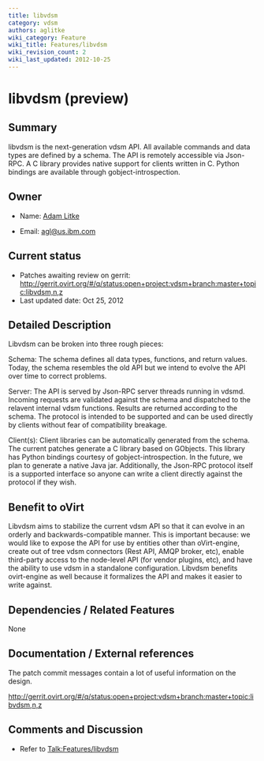 ```yaml
---
title: libvdsm
category: vdsm
authors: aglitke
wiki_category: Feature
wiki_title: Features/libvdsm
wiki_revision_count: 2
wiki_last_updated: 2012-10-25
---
```


# libvdsm (preview)

## Summary

libvdsm is the next-generation vdsm API. All available commands and data types are defined by a schema. The API is remotely accessible via Json-RPC. A C library provides native support for clients written in C. Python bindings are available through gobject-introspection.

## Owner

*   Name: [ Adam Litke](User:Aglitke)

<!-- -->

*   Email: <agl@us.ibm.com>

## Current status

*   Patches awaiting review on gerrit: <http://gerrit.ovirt.org/#/q/status:open+project:vdsm+branch:master+topic:libvdsm,n,z>
*   Last updated date: Oct 25, 2012

## Detailed Description

Libvdsm can be broken into three rough pieces:

Schema: The schema defines all data types, functions, and return values. Today, the schema resembles the old API but we intend to evolve the API over time to correct problems.

Server: The API is served by Json-RPC server threads running in vdsmd. Incoming requests are validated against the schema and dispatched to the relavent internal vdsm functions. Results are returned according to the schema. The protocol is intended to be supported and can be used directly by clients without fear of compatibility breakage.

Client(s): Client libraries can be automatically generated from the schema. The current patches generate a C library based on GObjects. This library has Python bindings courtesy of gobject-introspection. In the future, we plan to generate a native Java jar. Additionally, the Json-RPC protocol itself is a supported interface so anyone can write a client directly against the protocol if they wish.

## Benefit to oVirt

Libvdsm aims to stabilize the current vdsm API so that it can evolve in an orderly and backwards-compatible manner. This is important because: we would like to expose the API for use by entities other than oVirt-engine, create out of tree vdsm connectors (Rest API, AMQP broker, etc), enable third-party access to the node-level API (for vendor plugins, etc), and have the ability to use vdsm in a standalone configuration. Libvdsm benefits ovirt-engine as well because it formalizes the API and makes it easier to write against.

## Dependencies / Related Features

None

## Documentation / External references

The patch commit messages contain a lot of useful information on the design.

<http://gerrit.ovirt.org/#/q/status:open+project:vdsm+branch:master+topic:libvdsm,n,z>

## Comments and Discussion

*   Refer to <Talk:Features/libvdsm>

